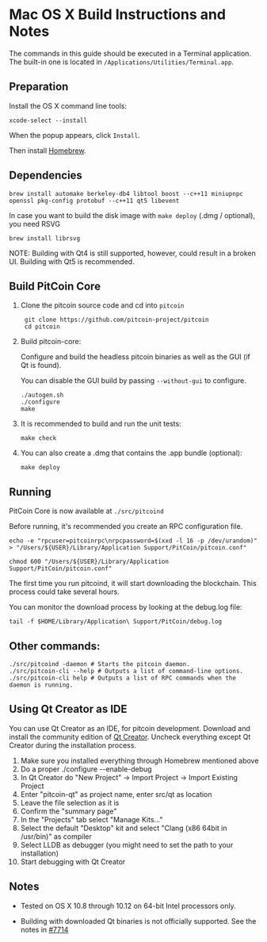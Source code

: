 Mac OS X Build Instructions and Notes
====================================
The commands in this guide should be executed in a Terminal application.
The built-in one is located in `/Applications/Utilities/Terminal.app`.

Preparation
-----------
Install the OS X command line tools:

`xcode-select --install`

When the popup appears, click `Install`.

Then install [Homebrew](http://brew.sh).

Dependencies
----------------------

    brew install automake berkeley-db4 libtool boost --c++11 miniupnpc openssl pkg-config protobuf --c++11 qt5 libevent

In case you want to build the disk image with `make deploy` (.dmg / optional), you need RSVG

    brew install librsvg

NOTE: Building with Qt4 is still supported, however, could result in a broken UI. Building with Qt5 is recommended.

Build PitCoin Core
------------------------

1. Clone the pitcoin source code and cd into `pitcoin`

        git clone https://github.com/pitcoin-project/pitcoin
        cd pitcoin

2.  Build pitcoin-core:

    Configure and build the headless pitcoin binaries as well as the GUI (if Qt is found).

    You can disable the GUI build by passing `--without-gui` to configure.

        ./autogen.sh
        ./configure
        make

3.  It is recommended to build and run the unit tests:

        make check

4.  You can also create a .dmg that contains the .app bundle (optional):

        make deploy

Running
-------

PitCoin Core is now available at `./src/pitcoind`

Before running, it's recommended you create an RPC configuration file.

    echo -e "rpcuser=pitcoinrpc\nrpcpassword=$(xxd -l 16 -p /dev/urandom)" > "/Users/${USER}/Library/Application Support/PitCoin/pitcoin.conf"

    chmod 600 "/Users/${USER}/Library/Application Support/PitCoin/pitcoin.conf"

The first time you run pitcoind, it will start downloading the blockchain. This process could take several hours.

You can monitor the download process by looking at the debug.log file:

    tail -f $HOME/Library/Application\ Support/PitCoin/debug.log

Other commands:
-------

    ./src/pitcoind -daemon # Starts the pitcoin daemon.
    ./src/pitcoin-cli --help # Outputs a list of command-line options.
    ./src/pitcoin-cli help # Outputs a list of RPC commands when the daemon is running.

Using Qt Creator as IDE
------------------------
You can use Qt Creator as an IDE, for pitcoin development.
Download and install the community edition of [Qt Creator](https://www.qt.io/download/).
Uncheck everything except Qt Creator during the installation process.

1. Make sure you installed everything through Homebrew mentioned above
2. Do a proper ./configure --enable-debug
3. In Qt Creator do "New Project" -> Import Project -> Import Existing Project
4. Enter "pitcoin-qt" as project name, enter src/qt as location
5. Leave the file selection as it is
6. Confirm the "summary page"
7. In the "Projects" tab select "Manage Kits..."
8. Select the default "Desktop" kit and select "Clang (x86 64bit in /usr/bin)" as compiler
9. Select LLDB as debugger (you might need to set the path to your installation)
10. Start debugging with Qt Creator

Notes
-----

* Tested on OS X 10.8 through 10.12 on 64-bit Intel processors only.

* Building with downloaded Qt binaries is not officially supported. See the notes in [#7714](https://github.com/bitcoin/bitcoin/issues/7714)
